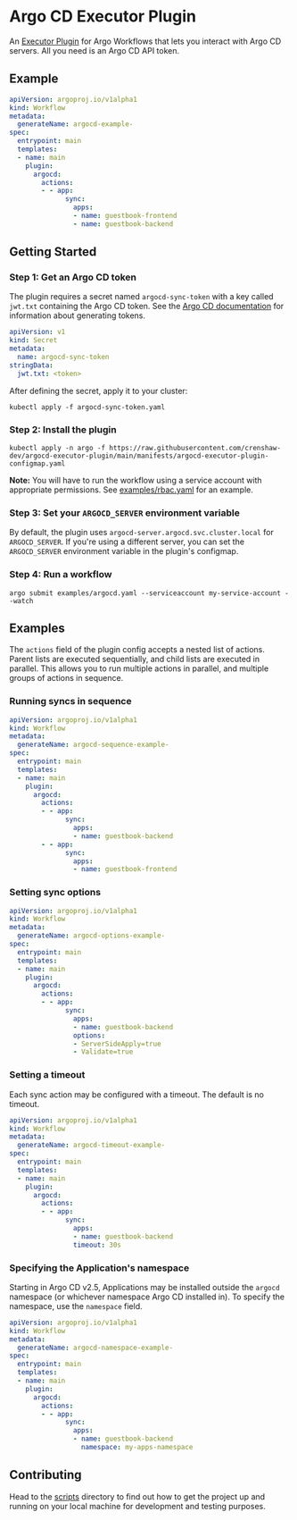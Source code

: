 # Argo CD Executor Plugin


An [Executor Plugin](https://github.com/argoproj/argo-workflows/blob/master/docs/executor_plugins.md) for 
Argo Workflows that lets you interact with Argo CD servers. All you need is an Argo CD API token.

## Example

```yaml
apiVersion: argoproj.io/v1alpha1
kind: Workflow
metadata:
  generateName: argocd-example-
spec:
  entrypoint: main
  templates:
  - name: main
    plugin:
      argocd:
        actions:
        - - app:
              sync:
                apps:
                - name: guestbook-frontend
                - name: guestbook-backend
```

## Getting Started

### Step 1: Get an Argo CD token

The plugin requires a secret named `argocd-sync-token` with a key called `jwt.txt` containing the Argo CD token. See the [Argo CD documentation](https://argo-cd.readthedocs.io/en/stable/user-guide/projects/#project-roles) for information about generating tokens.

```yaml
apiVersion: v1
kind: Secret
metadata:
  name: argocd-sync-token
stringData:
  jwt.txt: <token>
```

After defining the secret, apply it to your cluster:

```shell
kubectl apply -f argocd-sync-token.yaml
```

### Step 2: Install the plugin

```shell
kubectl apply -n argo -f https://raw.githubusercontent.com/crenshaw-dev/argocd-executor-plugin/main/manifests/argocd-executor-plugin-configmap.yaml
```

**Note:** You will have to run the workflow using a service account with appropriate permissions. See [examples/rbac.yaml](examples/rbac.yaml) for an example.

### Step 3: Set your `ARGOCD_SERVER` environment variable

By default, the plugin uses `argocd-server.argocd.svc.cluster.local` for `ARGOCD_SERVER`. If you're using a different
server, you can set the `ARGOCD_SERVER` environment variable in the plugin's configmap.

### Step 4: Run a workflow

```shell
argo submit examples/argocd.yaml --serviceaccount my-service-account --watch
```

## Examples

The `actions` field of the plugin config accepts a nested list of actions. Parent lists are executed sequentially, and 
child lists are executed in parallel. This allows you to run multiple actions in parallel, and multiple groups of 
actions in sequence.

### Running syncs in sequence

```yaml
apiVersion: argoproj.io/v1alpha1
kind: Workflow
metadata:
  generateName: argocd-sequence-example-
spec:
  entrypoint: main
  templates:
  - name: main
    plugin:
      argocd:
        actions:
        - - app:
              sync:
                apps:
                - name: guestbook-backend
        - - app:
              sync:
                apps:
                - name: guestbook-frontend
```

### Setting sync options

```yaml
apiVersion: argoproj.io/v1alpha1
kind: Workflow
metadata:
  generateName: argocd-options-example-
spec:
  entrypoint: main
  templates:
  - name: main
    plugin:
      argocd:
        actions:
        - - app:
              sync:
                apps:
                - name: guestbook-backend
                options:
                - ServerSideApply=true
                - Validate=true
```

### Setting a timeout

Each sync action may be configured with a timeout. The default is no timeout.

```yaml
apiVersion: argoproj.io/v1alpha1
kind: Workflow
metadata:
  generateName: argocd-timeout-example-
spec:
  entrypoint: main
  templates:
  - name: main
    plugin:
      argocd:
        actions:
        - - app:
              sync:
                apps:
                - name: guestbook-backend
                timeout: 30s
```

### Specifying the Application's namespace

Starting in Argo CD v2.5, Applications may be installed outside the `argocd` namespace (or whichever namespace Argo CD 
installed in). To specify the namespace, use the `namespace` field.

```yaml
apiVersion: argoproj.io/v1alpha1
kind: Workflow
metadata:
  generateName: argocd-namespace-example-
spec:
  entrypoint: main
  templates:
  - name: main
    plugin:
      argocd:
        actions:
        - - app:
              sync:
                apps:
                - name: guestbook-backend
                  namespace: my-apps-namespace
```

## Contributing

Head to the [scripts](CONTRIBUTING.md) directory to find out how to get the project up and running on your local machine for development and testing purposes.
